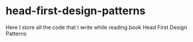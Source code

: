 # head-first-design-patterns
Here I store all the code that I write while reading book Head First Design Patterns
